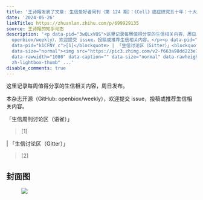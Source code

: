 ```yaml
---
title: '王诗翔发表了文章: 生信爱好者周刊（第 124 期）：《Cell》癌症研究五十年：十大要点总结'
date: '2024-05-26'
linkTitle: https://zhuanlan.zhihu.com/p/699929135
source: 王诗翔的知乎动态
description: '<p data-pid="3wQLxVQS">这里记录每周值得分享的生信相关内容，周日发布。</p><p data-pid="19WVEBt8">本杂志开源（GitHub:
  openbiox/weekly），欢迎提交 issue，投稿或推荐生信相关内容。</p><p data-pid="Cwt7cgms">「生信周刊讨论区（语雀）」</p><blockquote
  data-pid="k1CFNY_c">[1]</blockquote> | 「生信讨论区（Gitter）」<blockquote data-pid="v2QYBvD7">[2]</blockquote><h2>封面图</h2><figure
  data-size="normal"><img src="https://pic3.zhimg.com/v2-f663a98dd223e76b13616d0f6127fbc2.jpg"
  data-rawwidth="1080" data-caption="" data-size="normal" data-rawheight="608" class="origin_image
  zh-lightbox-thumb" ...'
disable_comments: true
---
```

<p data-pid="3wQLxVQS">这里记录每周值得分享的生信相关内容，周日发布。</p><p data-pid="19WVEBt8">本杂志开源（GitHub: openbiox/weekly），欢迎提交 issue，投稿或推荐生信相关内容。</p><p data-pid="Cwt7cgms">「生信周刊讨论区（语雀）」</p><blockquote data-pid="k1CFNY_c">[1]</blockquote> | 「生信讨论区（Gitter）」<blockquote data-pid="v2QYBvD7">[2]</blockquote><h2>封面图</h2><figure data-size="normal"><img src="https://pic3.zhimg.com/v2-f663a98dd223e76b13616d0f6127fbc2.jpg" data-rawwidth="1080" data-caption="" data-size="normal" data-rawheight="608" class="origin_image zh-lightbox-thumb" ...